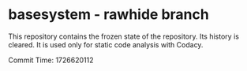 # basesystem - rawhide branch

This repository contains the frozen state of the repository.
Its history is cleared. It is used only for static code
analysis with Codacy.

Commit Time: 1726620112